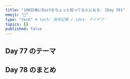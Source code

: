 ```yaml
---
title: "100日後にRustをちょっと知ってる人になる: [Day 78]"
emoji: "🦀"
type: "tech" # tech: 技術記事 / idea: アイデア
topics: []
published: false
---
```

## Day 77 のテーマ

## Day 78 のまとめ
